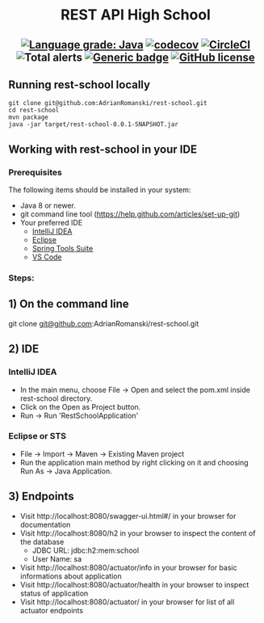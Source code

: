 # <div align="center"> REST API High School</div>

## <div align="center"> [![Language grade: Java](https://img.shields.io/lgtm/grade/java/g/AdrianRomanski/rest-school.svg?logo=lgtm&logoWidth=18)](https://lgtm.com/projects/g/AdrianRomanski/rest-school/context:java) [![codecov](https://codecov.io/gh/AdrianRomanski/rest-school/branch/master/graph/badge.svg)](https://codecov.io/gh/AdrianRomanski/rest-school) [![CircleCI](https://circleci.com/gh/AdrianRomanski/rest-school.svg?style=shield)](https://circleci.com/gh/AdrianRomanski/rest-school) ![Total alerts](https://img.shields.io/lgtm/alerts/g/AdrianRomanski/rest-school.svg?logo=lgtm&logoWidth=18) [![Generic badge](https://img.shields.io/badge/Status-Progress-<COLOR>.svg)](https://shields.io/) [![GitHub license](https://img.shields.io/github/license/Naereen/StrapDown.js.svg)](https://github.com/Naereen/StrapDown.js/blob/master/LICENSE)
</div>
    
## <div align="left"> Running rest-school locally </div>

    git clone git@github.com:AdrianRomanski/rest-school.git
    cd rest-school
    mvn package
    java -jar target/rest-school-0.0.1-SNAPSHOT.jar

## <div align="left"> Working with rest-school in your IDE

### Prerequisites

The following items should be installed in your system:

- Java 8 or newer.
- git command line tool (https://help.github.com/articles/set-up-git)
- Your preferred IDE
    - [IntelliJ IDEA](https://www.jetbrains.com/idea/)
    - [Eclipse](https://www.eclipse.org/)
    - [Spring Tools Suite](https://spring.io/tools)
    - [VS Code](https://code.visualstudio.com/)

### Steps:

## 1) On the command line
git clone git@github.com:AdrianRomanski/rest-school.git

## 2) IDE
### IntelliJ IDEA
- In the main menu, choose File -> Open and select the pom.xml inside rest-school directory.
- Click on the Open as Project button.
- Run -> Run 'RestSchoolApplication'

### Eclipse or STS
- File -> Import -> Maven -> Existing Maven project
- Run the application main method by right clicking on it and choosing Run As -> Java Application.

## 3) Endpoints
- Visit http://localhost:8080/swagger-ui.html#/ in your browser for documentation
- Visit http://localhost:8080/h2 in your browser to inspect the content of the database
    - JDBC URL: jdbc:h2:mem:school
    - User Name: sa
- Visit http://localhost:8080/actuator/info in your browser for basic informations about application
- Visit http://localhost:8080/actuator/health in your browser to inspect status of application
- Visit http://localhost:8080/actuator/ in your browser for list of all actuator endpoints
